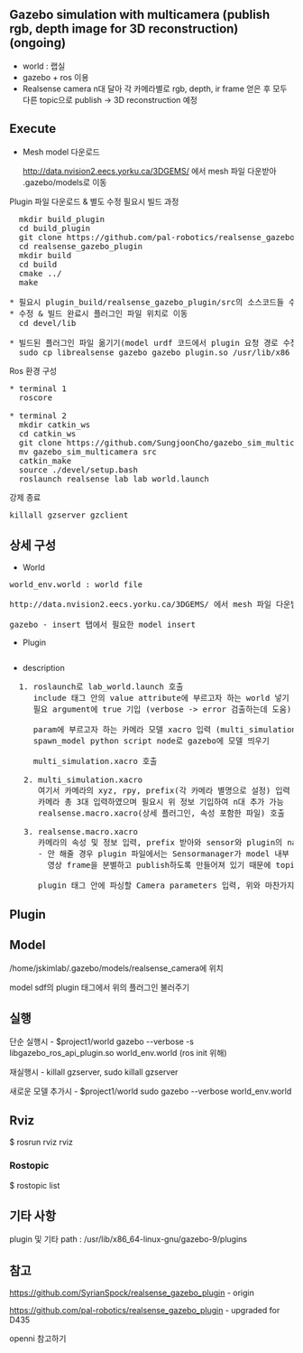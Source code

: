 ## Gazebo simulation with multicamera (publish rgb, depth image for 3D reconstruction) (ongoing)

* world : 랩실
* gazebo + ros 이용
* Realsense camera n대 달아 각 카메라별로 rgb, depth, ir frame 얻은 후 모두 다른 topic으로 publish -> 3D reconstruction 예정 

## Execute

* Mesh model 다운로드

  http://data.nvision2.eecs.yorku.ca/3DGEMS/ 에서 mesh 파일 다운받아 .gazebo/models로 이동

Plugin 파일 다운로드 & 별도 수정 필요시 빌드 과정
<pre>
  mkdir build_plugin
  cd build_plugin
  git clone https://github.com/pal-robotics/realsense_gazebo_plugin.git
  cd realsense_gazebo_plugin
  mkdir build
  cd build
  cmake ../
  make

* 필요시 plugin_build/realsense_gazebo_plugin/src의 소스코드들 수정하여 다시 빌드
* 수정 & 빌드 완료시 플러그인 파일 위치로 이동
  cd devel/lib

* 빌드된 플러그인 파일 옮기기(model urdf 코드에서 plugin 요청 경로 수정해도 됨)
  sudo cp librealsense_gazebo_gazebo_plugin.so /usr/lib/x86_64-linux-gnu/gazebo-9/plugins/
</pre>

Ros 환경 구성
<pre>
* terminal 1
  roscore

* terminal 2
  mkdir catkin_ws
  cd catkin_ws
  git clone https://github.com/SungjoonCho/gazebo_sim_multicamera.git
  mv gazebo_sim_multicamera src
  catkin_make
  source ./devel/setup.bash
  roslaunch realsense_lab lab_world.launch
</pre>

강제 종료
<pre>
killall gzserver gzclient
</pre>

## 상세 구성

* World
<pre>
world_env.world : world file 

http://data.nvision2.eecs.yorku.ca/3DGEMS/ 에서 mesh 파일 다운받아 .gazebo/models로 이동

gazebo - insert 탭에서 필요한 model insert
</Pre>


* Plugin
<pre>
</pre>

* description
<pre>
  1. roslaunch로 lab_world.launch 호출
     include 태그 안의 value attribute에 부르고자 하는 world 넣기
     필요 argument에 true 기입 (verbose -> error 검출하는데 도움)
     
     param에 부르고자 하는 카메라 모델 xacro 입력 (multi_simulation.xacro 호출함)
     spawn_model python script node로 gazebo에 모델 띄우기
     
     multi_simulation.xacro 호출
     
   2. multi_simulation.xacro      
      여기서 카메라의 xyz, rpy, prefix(각 카메라 별명으로 설정) 입력
      카메라 총 3대 입력하였으며 필요시 위 정보 기입하여 n대 추가 가능
      realsense.macro.xacro(상세 플러그인, 속성 포함한 파일) 호출
      
   3. realsense.macro.xacro
      카메라의 속성 및 정보 입력, prefix 받아와 sensor와 plugin의 name attribute에 꼭 포함시켜 주기 
      - 안 해줄 경우 plugin 파일에서는 Sensormanager가 model 내부 각 tag들의 name atrribute로 
        영상 frame을 분별하고 publish하도록 만들어져 있기 때문에 topic이 다르더라도 동일한 영상 publish 
      
      plugin 태그 안에 파싱할 Camera parameters 입력, 위와 마찬가지로 topic name은 카메라마다, rgbd영상마다 달라야하므로 prefix 가져와 입력되도록 하기.
</pre>

## Plugin


## Model

/home/jskimlab/.gazebo/models/realsense_camera에 위치

model sdf의 plugin 태그에서 위의 플러그인 불러주기




## 실행

단순 실행시 - $project1/world    gazebo --verbose -s libgazebo_ros_api_plugin.so world_env.world (ros init 위해)

재실행시 - killall gzserver, sudo killall gzserver

새로운 모델 추가시 - $project1/world     sudo gazebo --verbose world_env.world 

## Rviz 

$ rosrun rviz rviz

### Rostopic

$ rostopic list





## 기타 사항

plugin 및 기타 path : /usr/lib/x86_64-linux-gnu/gazebo-9/plugins

## 참고

https://github.com/SyrianSpock/realsense_gazebo_plugin - origin 

https://github.com/pal-robotics/realsense_gazebo_plugin - upgraded for D435

openni 참고하기



